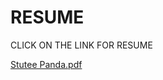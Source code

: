 # RESUME
CLICK ON THE LINK FOR RESUME

[Stutee Panda.pdf](https://github.com/StuteeP/resume_stutee/files/13822146/Stutee.Panda.pdf)

